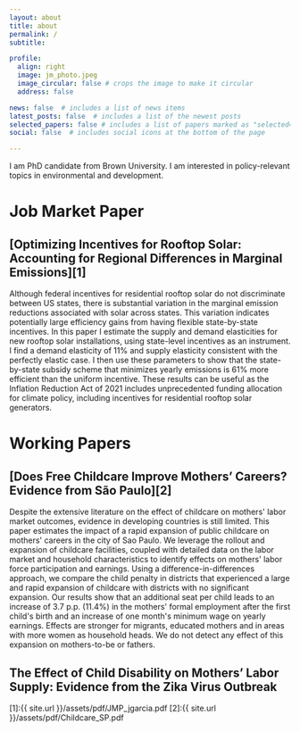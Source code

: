 ```yaml
---
layout: about
title: about
permalink: /
subtitle: 

profile:
  align: right
  image: jm_photo.jpeg
  image_circular: false # crops the image to make it circular
  address: false

news: false  # includes a list of news items
latest_posts: false  # includes a list of the newest posts
selected_papers: false # includes a list of papers marked as "selected={true}"
social: false  # includes social icons at the bottom of the page

---
```


I am PhD candidate from Brown University. I am interested in policy-relevant topics in environmental and development.

# Job Market Paper
## [Optimizing Incentives for Rooftop Solar: Accounting for Regional Differences in Marginal Emissions][1]

Although federal incentives for residential rooftop solar do not discriminate between US states, there is substantial variation in the marginal emission reductions associated with solar across states. This variation indicates potentially large efficiency gains from having flexible state-by-state incentives. In this paper I estimate the supply and demand elasticities for new rooftop solar installations, using state-level incentives as an instrument. I find a demand elasticity of 11% and supply elasticity consistent with the perfectly elastic case. I then use these parameters to show that the state-by-state subsidy scheme that minimizes yearly emissions is 61% more efficient than the uniform incentive. These results can be useful as the Inflation Reduction Act of 2021 includes unprecedented funding allocation for climate policy, including incentives for residential rooftop solar generators. 

# Working Papers
## [Does Free Childcare Improve Mothers’ Careers? Evidence from São Paulo][2]
Despite the extensive literature on the effect of childcare on mothers' labor market outcomes, evidence in developing countries is still limited. This paper estimates the impact of a rapid expansion of public childcare on mothers' careers in the city of Sao Paulo. We leverage the rollout and expansion of childcare facilities, coupled with detailed data on the labor market and household characteristics to identify effects on mothers' labor force participation and earnings. Using a difference-in-differences approach, we compare the child penalty in districts that experienced a large and rapid expansion of childcare with districts with no significant expansion. Our results show that an additional seat per child leads to an increase of 3.7 p.p. (11.4\%) in the mothers' formal employment after the first child's birth and an increase of one month's minimum wage on yearly earnings. Effects are stronger for migrants, educated mothers and in areas with more women as household heads. We do not detect any effect of this expansion on mothers-to-be or fathers.

## The Effect of Child Disability on Mothers’ Labor Supply: Evidence from the Zika Virus Outbreak

[1]:{{ site.url }}/assets/pdf/JMP_jgarcia.pdf
[2]:{{ site.url }}/assets/pdf/Childcare_SP.pdf
